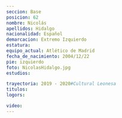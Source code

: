 ```yaml
---
seccion: Base
posicion: 62
nombre: Nicolás 
apellidos: Hidalgo
nacionalidad: Español
demarcacion: Extremo Izquierdo
estatura: 
equipo_actual: Atlético de Madrid
fecha_de_nacimiento: 2004/12/22
pie: izquierdo
foto: NicolasHidalgo.jpg
estudios:

trayectoria: 2019 - 2020#Cultural Leonesa
titulos:
logors:

video:
---
```

